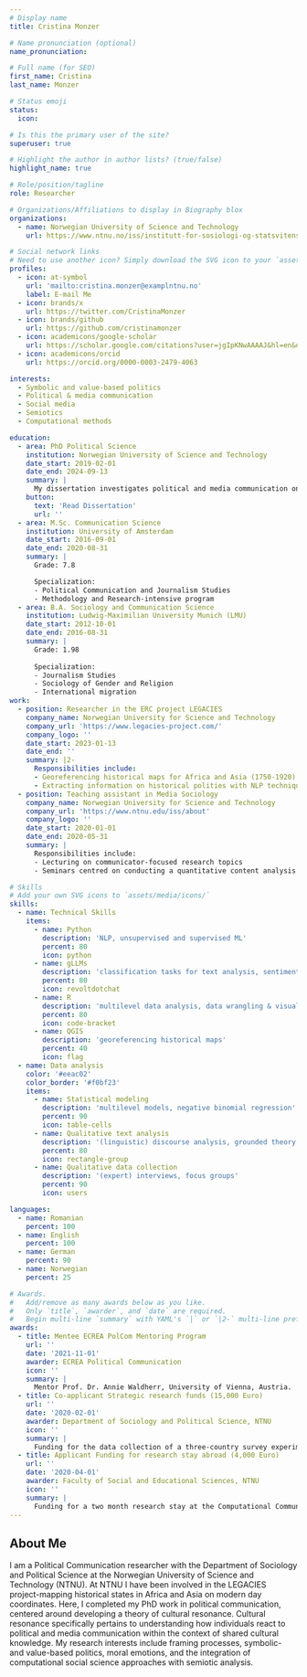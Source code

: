 ```yaml
---
# Display name
title: Cristina Monzer

# Name pronunciation (optional)
name_pronunciation:

# Full name (for SEO)
first_name: Cristina
last_name: Monzer

# Status emoji
status:
  icon:

# Is this the primary user of the site?
superuser: true

# Highlight the author in author lists? (true/false)
highlight_name: true

# Role/position/tagline
role: Researcher

# Organizations/Affiliations to display in Biography blox
organizations:
  - name: Norwegian University of Science and Technology
    url: https://www.ntnu.no/iss/institutt-for-sosiologi-og-statsvitenskap

# Social network links
# Need to use another icon? Simply download the SVG icon to your `assets/media/icons/` folder.
profiles:
  - icon: at-symbol
    url: 'mailto:cristina.monzer@examplntnu.no'
    label: E-mail Me
  - icon: brands/x
    url: https://twitter.com/CristinaMonzer
  - icon: brands/github
    url: https://github.com/cristinamonzer
  - icon: academicons/google-scholar
    url: https://scholar.google.com/citations?user=jgIpKNwAAAAJ&hl=en&oi=ao
  - icon: academicons/orcid
    url: https://orcid.org/0000-0003-2479-4063

interests:
  - Symbolic and value-based politics
  - Political & media communication
  - Social media
  - Semiotics
  - Computational methods

education:
  - area: PhD Political Science
    institution: Norwegian University of Science and Technology
    date_start: 2019-02-01
    date_end: 2024-09-13
    summary: |
      My dissertation investigates political and media communication on social media during Covid-19 and its effects on audiences -- Aligning and deviating voices: Toward a theory of cultural resonance in political communication. Supervised by [Stefan Geiss](https://www.ntnu.no/ansatte/stefan.geiss).
    button:
      text: 'Read Dissertation'
      url: ''
  - area: M.Sc. Communication Science
    institution: University of Amsterdam
    date_start: 2016-09-01
    date_end: 2020-08-31
    summary: |
      Grade: 7.8

      Specialization:
      - Political Communication and Journalism Studies
      - Methodology and Research-intensive program
  - area: B.A. Sociology and Communication Science
    institution: Ludwig-Maximilian University Munich (LMU)
    date_start: 2012-10-01
    date_end: 2016-08-31
    summary: |
      Grade: 1.98
      
      Specialization:
      - Journalism Studies
      - Sociology of Gender and Religion
      - International migration
work:
  - position: Researcher in the ERC project LEGACIES
    company_name: Norwegian University for Science and Technology
    company_url: 'https://www.legacies-project.com/'
    company_logo: ''
    date_start: 2023-01-13
    date_end: ''
    summary: |2-
      Responsibilities include:
      - Georeferencing historical maps for Africa and Asia (1750-1920)
      - Extracting information on historical polities with NLP techniques
  - position: Teaching assistant in Media Sociology
    company_name: Norwegian University for Science and Technology
    company_url: 'https://www.ntnu.edu/iss/about'
    company_logo: ''
    date_start: 2020-01-01
    date_end: 2020-05-31
    summary: |
      Responsibilities include:
      - Lecturing on communicator-focused research topics
      - Seminars centred on conducting a quantitative content analysis of media texts

# Skills
# Add your own SVG icons to `assets/media/icons/`
skills:
  - name: Technical Skills
    items:
      - name: Python
        description: 'NLP, unsupervised and supervised ML'
        percent: 80
        icon: python
      - name: gLLMs
        description: 'classification tasks for text analysis, sentiment analysis, topic modeling'
        percent: 80
        icon: revoltdotchat
      - name: R
        description: 'multilevel data analysis, data wrangling & visualization'
        percent: 80
        icon: code-bracket
      - name: QGIS
        description: 'georeferencing historical maps'
        percent: 40
        icon: flag
  - name: Data analysis
    color: '#eeac02'
    color_border: '#f0bf23'
    items:
      - name: Statistical modeling
        description: 'multilevel models, negative binomial regression'
        percent: 90
        icon: table-cells
      - name: Qualitative text analysis
        description: '(linguistic) discourse analysis, grounded theory'
        percent: 80
        icon: rectangle-group
      - name: Qualitative data collection
        description: '(expert) interviews, focus groups'
        percent: 90
        icon: users

languages:
  - name: Romanian
    percent: 100
  - name: English
    percent: 100
  - name: German
    percent: 90
  - name: Norwegian
    percent: 25

# Awards.
#   Add/remove as many awards below as you like.
#   Only `title`, `awarder`, and `date` are required.
#   Begin multi-line `summary` with YAML's `|` or `|2-` multi-line prefix and indent 2 spaces below.
awards:
  - title: Mentee ECREA PolCom Mentoring Program
    url: ''
    date: '2021-11-01'
    awarder: ECREA Political Communication
    icon: ''
    summary: |
      Mentor Prof. Dr. Annie Waldherr, University of Vienna, Austria.
  - title: Co-applicant Strategic research funds (15,000 Euro)
    url: ''
    date: '2020-02-01'
    awarder: Department of Sociology and Political Science, NTNU
    icon: ''
    summary: |
      Funding for the data collection of a three-country survey experiment focusing on the cultural resonance of policy proposals in a future crisis situation.
  - title: Applicant Funding for research stay abroad (4,000 Euro)
    url: ''
    date: '2020-04-01'
    awarder: Faculty of Social and Educational Sciences, NTNU
    icon: ''
    summary: |
      Funding for a two month research stay at the Computational Communication Lab at the University of Vienna.
---
```


## About Me

I am a Political Communication researcher with the Department of Sociology and Political Science at the Norwegian University of Science and Technology (NTNU). At NTNU I have been involved in the LEGACIES project-mapping historical states in Africa and Asia on modern day coordinates. Here, I completed my PhD work in political communication, centered around developing a theory of cultural resonance. Cultural resonance specifically pertains to understanding how individuals react to political and media communication within the context of shared cultural knowledge. My research interests include framing processes, symbolic- and value-based politics, moral emotions, and the integration of computational social science approaches with semiotic analysis.
